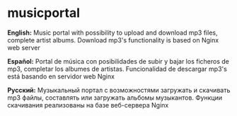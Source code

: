 # musicportal

**English:** Music portal with possibility to upload and download mp3 files, complete artist albums. Download mp3's functionality is based on Nginx web server

**Español:** Portal de música con posibilidades de subir y bajar los ficheros de mp3, completar los albumes de artistas. Funcionalidad de descargar mp3's está basando en servidor web Nginx 

**Русский:** Музыкальный портал с возможностями загружать и скачивать mp3 файлы, составлять или загружать альбомы музыкантов. Функции скачивания реализованы на базе веб-сервера Nginx
